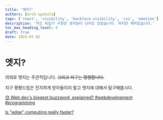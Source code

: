 ```yaml
---
title: '엣지?'
authors: [arch-spatula]
tags: ['react', 'visibility', 'backface-visibility', 'css', 'emotion']
description: '카드 뒤집기 구현은 생각보다 난이도 있었습니다. 하지만 재미있습니다.'
toc_max_heading_level: 6
draft: true
date: 2023-07-02
---
```


# 엣지?

의외로 엣지는 주관적입니다. ~~그리고 지구는 평평합니다.~~

<!--truncate-->

지구 평평드립은 진지하게 받아들이지 말고 엣지에 대해서 탐구해봅시다.

[😓 Web dev's biggest buzzword, explained? #webdevelopment #programming](https://www.youtube.com/shorts/GOihOAcIgMw)

[Is "edge" computing really faster?](https://www.youtube.com/watch?v=yOP5-3_WFus)
